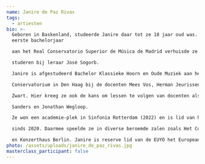 ```yaml
---
name: Janire de Paz Rivas
tags:
  - artiesten
bio: >-
  Geboren in Baskenland, studeerde Janire daar tot ze 18 jaar oud was. Na haar
  eerste bachelorjaar

  aan het Real Conservatorio Superior de Música de Madrid verhuisde ze naar Nederland om te

  studeren bij leraar José Sogorb.

  Janire is afgestudeerd Bachelor Klassieke Hoorn en Oude Muziek aan het Koninklijk

  Conservatorium in Den Haag bij de docenten Mees Vos, Herman Jeurissen en Teunis van der

  Zwart. Hier kreeg ze ook de kans om lessen te volgen van docenten als Rob van de Laar, Will

  Sanders en Jonathan Wegloop.

  Ze won een academie-plek in Sinfonia Rotterdam (2022) en is lid van het Nationaal Jeugd Orkest

  sinds 2020. Daarmee speelde ze in diverse beroemde zalen zoals Het Concertgebouw Amsterdam

  en Konzerthaus Berlin. Janire is reserve lid van de EUYO het European Union Youth Orchestra.
photo: /assets/uploads/janire_de_paz_rivas.jpg
masterclass_participant: false
---
```

